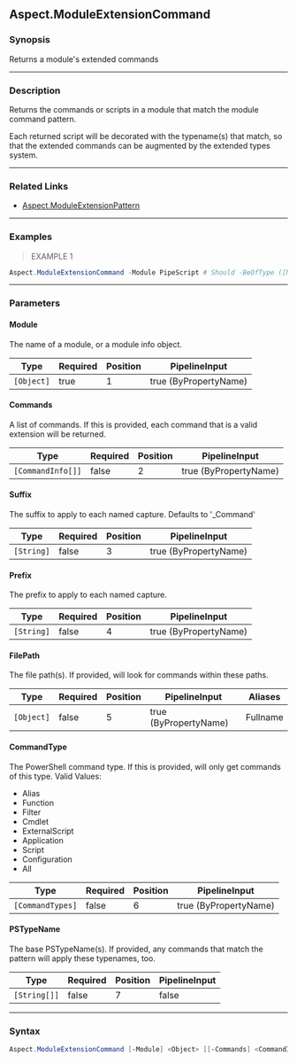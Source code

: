 Aspect.ModuleExtensionCommand
-----------------------------

### Synopsis
Returns a module's extended commands

---

### Description

Returns the commands or scripts in a module that match the module command pattern.

Each returned script will be decorated with the typename(s) that match,
so that the extended commands can be augmented by the extended types system.

---

### Related Links
* [Aspect.ModuleExtensionPattern](Aspect.ModuleExtensionPattern.md)

---

### Examples
> EXAMPLE 1

```PowerShell
Aspect.ModuleExtensionCommand -Module PipeScript # Should -BeOfType ([Management.Automation.CommandInfo])
```

---

### Parameters
#### **Module**
The name of a module, or a module info object.

|Type      |Required|Position|PipelineInput        |
|----------|--------|--------|---------------------|
|`[Object]`|true    |1       |true (ByPropertyName)|

#### **Commands**
A list of commands.
If this is provided, each command that is a valid extension will be returned.

|Type             |Required|Position|PipelineInput        |
|-----------------|--------|--------|---------------------|
|`[CommandInfo[]]`|false   |2       |true (ByPropertyName)|

#### **Suffix**
The suffix to apply to each named capture.
Defaults to '_Command'

|Type      |Required|Position|PipelineInput        |
|----------|--------|--------|---------------------|
|`[String]`|false   |3       |true (ByPropertyName)|

#### **Prefix**
The prefix to apply to each named capture.

|Type      |Required|Position|PipelineInput        |
|----------|--------|--------|---------------------|
|`[String]`|false   |4       |true (ByPropertyName)|

#### **FilePath**
The file path(s).  If provided, will look for commands within these paths.

|Type      |Required|Position|PipelineInput        |Aliases |
|----------|--------|--------|---------------------|--------|
|`[Object]`|false   |5       |true (ByPropertyName)|Fullname|

#### **CommandType**
The PowerShell command type.  If this is provided, will only get commands of this type.
Valid Values:

* Alias
* Function
* Filter
* Cmdlet
* ExternalScript
* Application
* Script
* Configuration
* All

|Type            |Required|Position|PipelineInput        |
|----------------|--------|--------|---------------------|
|`[CommandTypes]`|false   |6       |true (ByPropertyName)|

#### **PSTypeName**
The base PSTypeName(s).
If provided, any commands that match the pattern will apply these typenames, too.

|Type        |Required|Position|PipelineInput|
|------------|--------|--------|-------------|
|`[String[]]`|false   |7       |false        |

---

### Syntax
```PowerShell
Aspect.ModuleExtensionCommand [-Module] <Object> [[-Commands] <CommandInfo[]>] [[-Suffix] <String>] [[-Prefix] <String>] [[-FilePath] <Object>] [[-CommandType] {Alias | Function | Filter | Cmdlet | ExternalScript | Application | Script | Configuration | All}] [[-PSTypeName] <String[]>] [<CommonParameters>]
```
